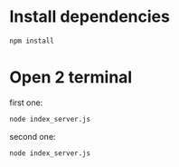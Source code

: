 # Install dependencies
```sh
npm install
```

# Open 2 terminal

first one:

```sh
node index_server.js
```
second one:
```sh
node index_server.js
```
